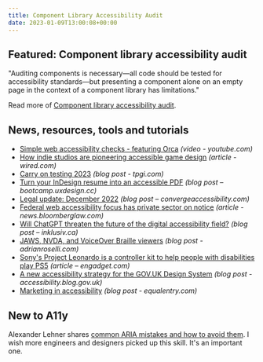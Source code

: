 ```yaml
---
title: Component Library Accessibility Audit
date: 2023-01-09T13:00:08+00:00
---
```


## Featured: Component library accessibility audit

"Auditing components is necessary—all code should be tested for accessibility standards—but presenting a component alone on an empty page in the context of a component library has limitations."

Read more of [Component library accessibility audit](https://racheleditullio.com/blog/2023/01/component-library-accessibility-audit/).

## News, resources, tools and tutorials

- [Simple web accessibility checks - featuring Orca](https://www.youtube.com/watch?v=biPtbcrLY3Q) *(video - youtube.com)*
- [How indie studios are pioneering accessible game design](https://www.wired.com/story/indie-studios-accessible-game-design-tunic-coromon/) *(article - wired.com)*
- [Carry on testing 2023](https://www.tpgi.com/carry-on-testing-2023/) *(blog post - tpgi.com)*
- [Turn your InDesign resume into an accessible PDF](https://bootcamp.uxdesign.cc/turn-your-indesign-resume-into-an-accessible-pdf-cd91137ac6) *(blog post – bootcamp.uxdesign.cc)*
- [Legal update: December 2022](https://convergeaccessibility.com/2023/01/03/legal-update-december-2022/) *(blog post – convergeaccessibility.com)*
- [Federal web accessibility focus has private sector on notice](https://news.bloomberglaw.com/daily-labor-report/federal-web-accessibility-focus-puts-private-sector-on-notice) *(article - news.bloomberglaw.com)*
- [Will ChatGPT threaten the future of the digital accessibility field?](https://inklusiv.ca/will-chatgpt-threaten-the-future-of-the-digital-accessibility-field/) *(blog post – inklusiv.ca)*
- [JAWS, NVDA, and VoiceOver Braille viewers](https://adrianroselli.com/2023/01/jaws-nvda-and-voiceover-braille-viewers.html) *(blog post - adrianroselli.com)*
- [Sony's Project Leonardo is a controller kit to help people with disabilities play PS5](https://www.engadget.com/sony-accessibility-controller-project-leonardo-021032382.html) *(article – engadget.com)*
- [A new accessibility strategy for the GOV.UK Design System](https://accessibility.blog.gov.uk/2023/01/06/a-new-accessibility-strategy-for-the-gov-uk-design-system/) *(blog post - accessibility.blog.gov.uk)*
- [Marketing in accessibility](https://equalentry.com/marketing-in-accessibility/) *(blog post - equalentry.com)*

## New to A11y

Alexander Lehner shares [common ARIA mistakes and how to avoid them](https://www.oidaisdes.org/common-aria-mistakes.en/). I wish more engineers and designers picked up this skill. It's an important one.
